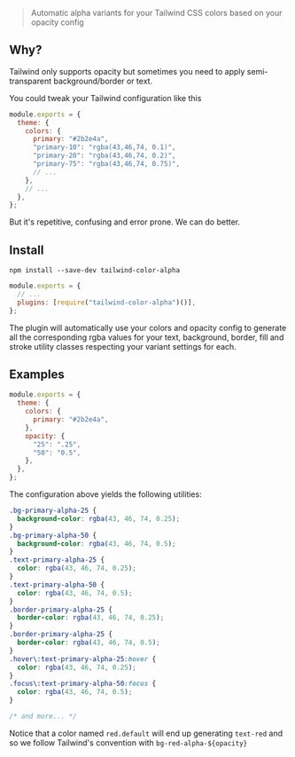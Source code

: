 > Automatic alpha variants for your Tailwind CSS colors based on your opacity config

## Why?

Tailwind only supports opacity but sometimes you need to apply semi-transparent background/border or text.

You could tweak your Tailwind configuration like this

```javascript
module.exports = {
  theme: {
    colors: {
      primary: "#2b2e4a",
      "primary-10": "rgba(43,46,74, 0.1)",
      "primary-20": "rgba(43,46,74, 0.2)",
      "primary-75": "rgba(43,46,74, 0.75)",
      // ...
    },
    // ...
  },
};
```

But it's repetitive, confusing and error prone. We can do better.

## Install

`npm install --save-dev tailwind-color-alpha`

```javascript
module.exports = {
  // ...
  plugins: [require("tailwind-color-alpha")()],
};
```

The plugin will automatically use your colors and opacity config to generate all the corresponding rgba values for your text, background, border, fill and stroke utility classes respecting your variant settings for each.

## Examples

```javascript
module.exports = {
  theme: {
    colors: {
      primary: "#2b2e4a",
    },
    opacity: {
      "25": ".25",
      "50": "0.5",
    },
  },
};
```

The configuration above yields the following utilities:

```css
.bg-primary-alpha-25 {
  background-color: rgba(43, 46, 74, 0.25);
}
.bg-primary-alpha-50 {
  background-color: rgba(43, 46, 74, 0.5);
}
.text-primary-alpha-25 {
  color: rgba(43, 46, 74, 0.25);
}
.text-primary-alpha-50 {
  color: rgba(43, 46, 74, 0.5);
}
.border-primary-alpha-25 {
  border-color: rgba(43, 46, 74, 0.25);
}
.border-primary-alpha-25 {
  border-color: rgba(43, 46, 74, 0.5);
}
.hover\:text-primary-alpha-25:hover {
  color: rgba(43, 46, 74, 0.25);
}
.focus\:text-primary-alpha-50:focus {
  color: rgba(43, 46, 74, 0.5);
}

/* and more... */
```

Notice that a color named `red.default` will end up generating `text-red` and so we follow Tailwind's convention with `bg-red-alpha-${opacity}`
